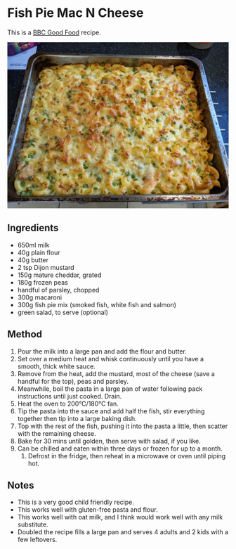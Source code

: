 # Fish Pie Mac N Cheese #

This is a [BBC Good Food](https://www.bbcgoodfood.com/recipes/fish-pie-mac-n-cheese) recipe.

![fish pie mac and cheese](/public/images/fish-pie-mac-n-cheese.jpg)

## Ingredients ##

- 650ml milk
- 40g plain flour
- 40g butter
- 2 tsp Dijon mustard
- 150g mature cheddar, grated
- 180g frozen peas
- handful of parsley, chopped
- 300g macaroni
- 300g fish pie mix (smoked fish, white fish and salmon)
- green salad, to serve (optional)

## Method ##

1. Pour the milk into a large pan and add the flour and butter.
1. Set over a medium heat and whisk continuously until you have a smooth, thick white sauce.
1. Remove from the heat, add the mustard, most of the cheese (save a handful for the top), peas and parsley.
1. Meanwhile, boil the pasta in a large pan of water following pack instructions until just cooked. Drain.
1. Heat the oven to 200°C/180°C fan.
1. Tip the pasta into the sauce and add half the fish, stir everything together then tip into a large baking dish.
1. Top with the rest of the fish, pushing it into the pasta a little, then scatter with the remaining cheese.
1. Bake for 30 mins until golden, then serve with salad, if you like.
1. Can be chilled and eaten within three days or frozen for up to a month.
    1. Defrost in the fridge, then reheat in a microwave or oven until piping hot.

## Notes

- This is a very good child friendly recipe.
- This works well with gluten-free pasta and flour.
- This works well with oat milk, and I think would work well with any milk substitute.
- Doubled the recipe fills a large pan and serves 4 adults and 2 kids with a few leftovers.
